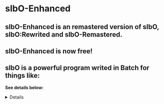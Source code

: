 # sIbO-Enhanced
## sIbO-Enhanced is an remastered version of sIbO, sIbO:Rewrited and sIbO-Remastered.
## sIbO-Enhanced is now free!
## sIbO is a powerful program writed in Batch for things like:


**See details below:**
<details>
  
| Functions |
|-|
|Curl|
|Ping|
|Ping Pong|
|Show IP Address|
|Disable Task Manager|
|Enable Task Manager|
|QR Generator|
|Generate PaySafeCard-like code|
|Bluescreen|
|Beep sound|



</details>
